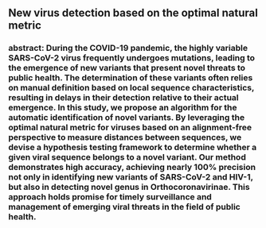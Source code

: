 ## New virus detection based on the optimal natural metric

### abstract: During the COVID-19 pandemic, the highly variable SARS-CoV-2 virus frequently undergoes mutations, leading to the emergence of new variants that present novel threats to public health. The determination of these variants often relies on manual definition based on local sequence characteristics, resulting in delays in their detection relative to their actual emergence. In this study, we propose an algorithm for the automatic identification of novel variants. By leveraging the optimal natural metric for viruses based on an alignment-free perspective to measure distances between sequences, we devise a hypothesis testing framework to determine whether a given viral sequence belongs to a novel variant. Our method demonstrates high accuracy, achieving nearly 100% precision not only in identifying new variants of SARS-CoV-2 and HIV-1, but also in detecting novel genus in Orthocoronavirinae. This approach holds promise for timely surveillance and management of emerging viral threats in the field of public health.

